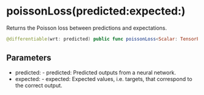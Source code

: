 # poissonLoss(predicted:expected:)

Returns the Poisson loss between predictions and expectations.

``` swift
@differentiable(wrt: predicted) public func poissonLoss<Scalar: TensorFlowFloatingPoint>(predicted: Tensor<Scalar>, expected: Tensor<Scalar>) -> Tensor<Scalar>
```

## Parameters

  - predicted: - predicted: Predicted outputs from a neural network.
  - expected: - expected: Expected values, i.e. targets, that correspond to the correct output.
